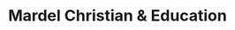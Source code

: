 ---
title: "Mardel Christian & Education"
url: /lynchburg/mardel-christian-und-education/
shop: Bücher
---